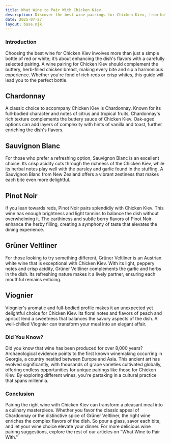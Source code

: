 ```yaml
---
title: What Wine to Pair With Chicken Kiev
description: Discover the best wine pairings for Chicken Kiev, from bold reds to crisp whites.
date: 2025-07-27
layout: base.njk
---
```


### Introduction

Choosing the best wine for Chicken Kiev involves more than just a simple bottle of red or white; it’s about enhancing the dish's flavors with a carefully selected pairing. A wine pairing for Chicken Kiev should complement the buttery, herb-filled chicken breast, making every bite and sip a harmonious experience. Whether you're fond of rich reds or crisp whites, this guide will lead you to the perfect bottle.

## Chardonnay

A classic choice to accompany Chicken Kiev is Chardonnay. Known for its full-bodied character and notes of citrus and tropical fruits, Chardonnay's rich texture complements the buttery sauce of Chicken Kiev. Oak-aged options can add layers of complexity with hints of vanilla and toast, further enriching the dish's flavors.

## Sauvignon Blanc

For those who prefer a refreshing option, Sauvignon Blanc is an excellent choice. Its crisp acidity cuts through the richness of the Chicken Kiev, while its herbal notes play well with the parsley and garlic found in the stuffing. A Sauvignon Blanc from New Zealand offers a vibrant zestiness that makes each bite even more delightful.

## Pinot Noir

If you lean towards reds, Pinot Noir pairs splendidly with Chicken Kiev. This wine has enough brightness and light tannins to balance the dish without overwhelming it. The earthiness and subtle berry flavors of Pinot Noir enhance the herby filling, creating a symphony of taste that elevates the dining experience.

## Grüner Veltliner

For those looking to try something different, Grüner Veltliner is an Austrian white wine that is exceptional with Chicken Kiev. With its light, peppery notes and crisp acidity, Grüner Veltliner complements the garlic and herbs in the dish. Its refreshing nature makes it a lively partner, ensuring each mouthful remains enticing.

## Viognier

Viognier's aromatic and full-bodied profile makes it an unexpected yet delightful choice for Chicken Kiev. Its floral notes and flavors of peach and apricot lend a sweetness that balances the savory aspects of the dish. A well-chilled Viognier can transform your meal into an elegant affair.

### Did You Know?

Did you know that wine has been produced for over 8,000 years? Archaeological evidence points to the first known winemaking occurring in Georgia, a country nestled between Europe and Asia. This ancient art has evolved significantly, with thousands of grape varieties cultivated globally, offering endless opportunities for unique pairings like those for Chicken Kiev. By exploring different wines, you're partaking in a cultural practice that spans millennia.

### Conclusion

Pairing the right wine with Chicken Kiev can transform a pleasant meal into a culinary masterpiece. Whether you favor the classic appeal of Chardonnay or the distinctive spice of Grüner Veltliner, the right wine enriches the complex flavors of the dish. So pour a glass, savor each bite, and let your wine choice elevate your dinner. For more delicious wine pairing suggestions, explore the rest of our articles on "What Wine to Pair With."